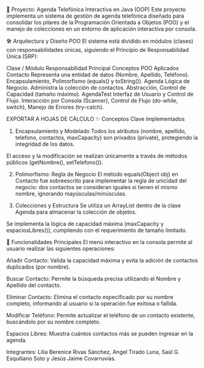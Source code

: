 📖 Proyecto: Agenda Telefónica Interactiva en Java (OOP)
Este proyecto implementa un sistema de gestión de agenda telefónica diseñado para consolidar los pilares de la Programación Orientada a Objetos (POO) y el manejo de colecciones en un entorno de aplicación interactiva por consola.

🛠️ Arquitectura y Diseño POO
El sistema está dividido en módulos (clases) con responsabilidades únicas, siguiendo el Principio de Responsabilidad Única (SRP):

Clase / Módulo	Responsabilidad Principal	Conceptos POO Aplicados
Contacto	Representa una entidad de datos (Nombre, Apellido, Teléfono).	Encapsulamiento, Polimorfismo (equals() y toString()).
Agenda	Lógica de Negocio. Administra la colección de contactos.	Abstracción, Control de Capacidad (tamaño máximo).
AgendaTest	Interfaz de Usuario y Control de Flujo.	Interacción por Consola (Scanner), Control de Flujo (do-while, switch), Manejo de Errores (try-catch).

EXPORTAR A HOJAS DE CÁLCULO
✨ Conceptos Clave Implementados
1. Encapsulamiento y Modelado
Todos los atributos (nombre, apellido, telefono, contactos, maxCapacity) son privados (private), protegiendo la integridad de los datos.

El acceso y la modificación se realizan únicamente a través de métodos públicos (getNombre(), setTelefono()).

2. Polimorfismo: Regla de Negocio
El método equals(Object obj) en Contacto fue sobreescrito para implementar la regla de unicidad del negocio: dos contactos se consideran iguales si tienen el mismo nombre, ignorando mayúsculas/minúsculas.

3. Colecciones y Estructura
Se utiliza un ArrayList<Contacto> dentro de la clase Agenda para almacenar la colección de objetos.

Se implementa la lógica de capacidad máxima (maxCapacity y espaciosLibres()), cumpliendo con el requerimiento de tamaño limitado.

🚀 Funcionalidades Principales
El menú interactivo en la consola permite al usuario realizar las siguientes operaciones:

Añadir Contacto: Valida la capacidad máxima y evita la adición de contactos duplicados (por nombre).

Buscar Contacto: Permite la búsqueda precisa utilizando el Nombre y Apellido del contacto.

Eliminar Contacto: Elimina el contacto especificado por su nombre completo, informando al usuario si la operación fue exitosa o fallida.

Modificar Teléfono: Permite actualizar el teléfono de un contacto existente, buscándolo por su nombre completo.

Espacios Libres: Muestra cuántos contactos más se pueden ingresar en la agenda.

Integrantes: Lilia Berenice Rivas Sánchez, Angel Tirado Luna, Saúl G. Esquiliano Soto y Jesús Jaime Covarruvias.
